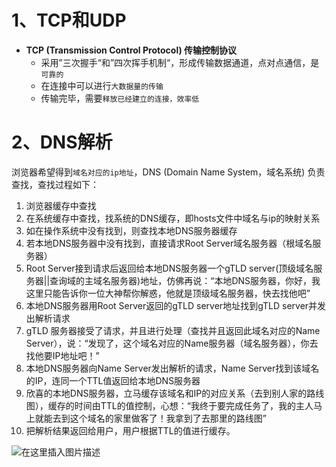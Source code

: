 # 1、TCP和UDP

- **TCP (Transmission Control Protocol) 传输控制协议**
	- 采用”三次握手“和”四次挥手机制“，形成传输数据通道，点对点通信，是`可靠的`
	- 在连接中可以进行`大数据量的传输`
	- 传输完毕，需要`释放已经建立的连接，效率低`



# 2、DNS解析

浏览器希望得到`域名对应的ip地址`，DNS (Domain Name System，域名系统) 负责查找，查找过程如下：

1. 浏览器缓存中查找
2. 在系统缓存中查找，找系统的DNS缓存，即hosts文件中域名与ip的映射关系
3. 如在操作系统中没有找到，则查找本地DNS服务器缓存
4. 若本地DNS服务器中没有找到，直接请求Root Server域名服务器（根域名服务器）
5. Root Server接到请求后返回给本地DNS服务器一个gTLD server(顶级域名服务器||查询域的主域名服务器)地址，仿佛再说：“本地DNS服务器，你好，我这里只能告诉你一位大神帮你解惑，他就是顶级域名服务器，快去找他吧”
6. 本地DNS服务器用Root Server返回的gTLD server地址找到gTLD server并发出解析请求
7. gTLD 服务器接受了请求，并且进行处理（查找并且返回此域名对应的Name Server），说：“发现了，这个域名对应的Name服务器（域名服务器），你去找他要IP地址吧！”
8. 本地DNS服务器向Name Server发出解析的请求，Name Server找到该域名的IP，连同一个TTL值返回给本地DNS服务器
9. 欣喜的本地DNS服务器，立马缓存该域名和IP的对应关系（去到别人家的路线图），缓存的时间由TTL的值控制，心想：“我终于要完成任务了，我的主人马上就能去到这个域名的家里做客了！我拿到了去那里的路线图”
10. 把解析结果返回给用户，用户根据TTL的值进行缓存。



![在这里插入图片描述](https://img-blog.csdnimg.cn/20200813160538205.png?x-oss-process=image/watermark,type_ZmFuZ3poZW5naGVpdGk,shadow_10,text_aHR0cHM6Ly9ibG9nLmNzZG4ubmV0L3FxXzQyMjg1ODg5,size_16,color_FFFFFF,t_70#pic_center)
